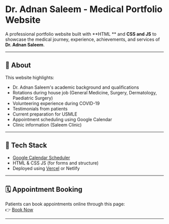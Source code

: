 # Dr. Adnan Saleem - Medical Portfolio Website

A professional portfolio website built with **HTML ** and **CSS and JS** to showcase the medical journey, experience, achievements, and services of **Dr. Adnan Saleem**.

---

## 📌 About

This website highlights:

- Dr. Adnan Saleem's academic background and qualifications  
- Rotations during house job (General Medicine, Surgery, Dermatology, Paediatric Surgery)  
- Volunteering experience during COVID-19  
- Testimonials from patients  
- Current preparation for USMLE  
- Appointment scheduling using Google Calendar  
- Clinic information (Saleem Clinic)

---

## 🚀 Tech Stack

 
- [Google Calendar Scheduler](https://calendar.google.com/)  
- HTML & CSS JS (for forms and structure)  
- Deployed using [Vercel](https://vercel.com/) or Netlify

---

## 🗓️ Appointment Booking

Patients can book appointments online through this page:  
👉 [Book Now](https://calendar.app.google/CxcskMzqerKP2PWp7)

---
